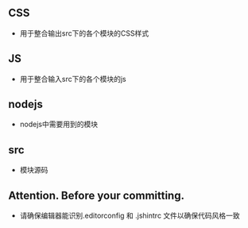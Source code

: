 ## CSS
* 用于整合输出src下的各个模块的CSS样式

## JS
* 用于整合输入src下的各个模块的js

## nodejs
* nodejs中需要用到的模块

## src
* 模块源码

## Attention. Before your committing.
* 请确保编辑器能识别.editorconfig 和 .jshintrc 文件以确保代码风格一致
